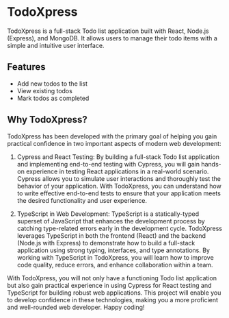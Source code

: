 # TodoXpress

TodoXpress is a full-stack Todo list application built with React, Node.js (Express), and MongoDB. It allows users to manage their todo items with a simple and intuitive user interface.

## Features

- Add new todos to the list
- View existing todos
- Mark todos as completed

## Why TodoXpress?

TodoXpress has been developed with the primary goal of helping you gain practical confidence in two important aspects of modern web development:

1. Cypress and React Testing: By building a full-stack Todo list application and implementing end-to-end testing with Cypress, you will gain hands-on experience in testing React applications in a real-world scenario. Cypress allows you to simulate user interactions and thoroughly test the behavior of your application. With TodoXpress, you can understand how to write effective end-to-end tests to ensure that your application meets the desired functionality and user experience.

2. TypeScript in Web Development: TypeScript is a statically-typed superset of JavaScript that enhances the development process by catching type-related errors early in the development cycle. TodoXpress leverages TypeScript in both the frontend (React) and the backend (Node.js with Express) to demonstrate how to build a full-stack application using strong typing, interfaces, and type annotations. By working with TypeScript in TodoXpress, you will learn how to improve code quality, reduce errors, and enhance collaboration within a team.

With TodoXpress, you will not only have a functioning Todo list application but also gain practical experience in using Cypress for React testing and TypeScript for building robust web applications. This project will enable you to develop confidence in these technologies, making you a more proficient and well-rounded web developer. Happy coding!
